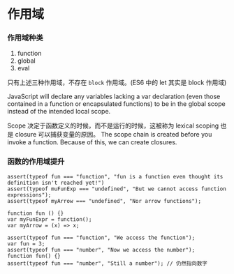 # 作用域

### 作用域种类

1. function
2. global
3. eval

只有上述三种作用域，不存在 `block` 作用域。\(ES6 中的 let 其实是 block 作用域\)

JavaScript will declare any variables lacking a var declaration \(even those contained in a function or encapsulated functions\) to be in the global scope instead of the intended local scope.

Scope 决定于函数定义的时候，而不是运行的时候，这被称为 lexical scoping 也是 closure 可以捕获变量的原因。 The scope chain is created before you invoke a function. Because of this, we can create closures.

### 函数的作用域提升

```text
assert(typeof fun === "function", "fun is a function even thought its definition isn't reached yet!")
assert(typeof muFunExp === "undefined", "But we cannot access function expressions");
assert(typeof myArrow === "undefined", "Nor arrow functions");

function fun () {}
var myFunExpr = function();
var myArrow = (x) => x;

assert(typeof fun === "function", "We access the function");
var fun = 3;
assert(typeof fun === "number", "Now we access the number");
function fun() {}
assert(typeof fun === "number", "Still a number"); // 仍然指向数字
```

